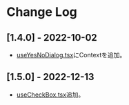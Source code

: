 # Change Log

## [1.4.0] - 2022-10-02

- [useYesNoDialog.tsx](./src/dialogs/useYesNoDialog.tsx)にContextを追加。

## [1.5.0] - 2022-12-13

- [useCheckBox.tsx](./src/muiWrapper/useCheckBox.tsx)追加。

